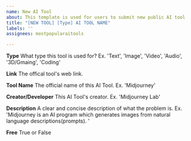```yaml
---
name: New AI Tool
about: This template is used for users to submit new public AI tool
title: "[NEW TOOL] [Type] AI TOOL NAME"
labels: ''
assignees: mostpopularaitools

---
```


**Type**
What type this tool is used for? Ex. 'Text', 'Image', 'Video', 'Audio', '3D/Gmaing', 'Coding'

**Link**
The offical tool's web link. 

**Tool Name**
The official name of this AI Tool. Ex. 'Midjourney'

**Creator/Developer**
This AI Tool's creator. Ex. 'Midjourney Lab'

**Description**
A clear and concise description of what the problem is. Ex.  'Midjourney is an AI program which generates images from natural language descriptions(prompts). '

**Free**
True or False
